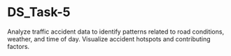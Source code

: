 # DS_Task-5
Analyze traffic accident data to identify patterns related to road conditions, weather, and time of day. Visualize accident hotspots and contributing factors.

